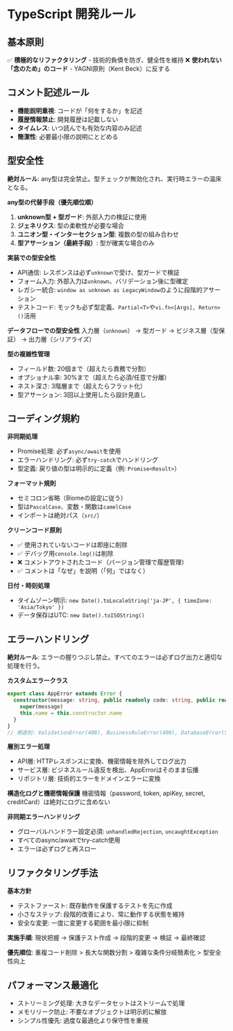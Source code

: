 # TypeScript 開発ルール

## 基本原則

✅ **積極的なリファクタリング** - 技術的負債を防ぎ、健全性を維持
❌ **使われない「念のため」のコード** - YAGNI原則（Kent Beck）に反する

## コメント記述ルール
- **機能説明重視**: コードが「何をするか」を記述
- **履歴情報禁止**: 開発履歴は記載しない
- **タイムレス**: いつ読んでも有効な内容のみ記述
- **簡潔性**: 必要最小限の説明にとどめる

## 型安全性

**絶対ルール**: any型は完全禁止。型チェックが無効化され、実行時エラーの温床となる。

**any型の代替手段（優先順位順）**
1. **unknown型 + 型ガード**: 外部入力の検証に使用
2. **ジェネリクス**: 型の柔軟性が必要な場合
3. **ユニオン型・インターセクション型**: 複数の型の組み合わせ
4. **型アサーション（最終手段）**: 型が確実な場合のみ

**実装での型安全性**
- API通信: レスポンスは必ず`unknown`で受け、型ガードで検証
- フォーム入力: 外部入力は`unknown`、バリデーション後に型確定
- レガシー統合: `window as unknown as LegacyWindow`のように段階的アサーション
- テストコード: モックも必ず型定義、`Partial<T>`や`vi.fn<[Args], Return>()`活用

**データフローでの型安全性**
入力層（`unknown`） → 型ガード → ビジネス層（型保証） → 出力層（シリアライズ）

**型の複雑性管理**
- フィールド数: 20個まで（超えたら責務で分割）
- オプショナル率: 30%まで（超えたら必須/任意で分離）
- ネスト深さ: 3階層まで（超えたらフラット化）
- 型アサーション: 3回以上使用したら設計見直し

## コーディング規約

**非同期処理**
- Promise処理: 必ず`async/await`を使用
- エラーハンドリング: 必ず`try-catch`でハンドリング
- 型定義: 戻り値の型は明示的に定義（例: `Promise<Result>`）

**フォーマット規則**
- セミコロン省略（Biomeの設定に従う）
- 型は`PascalCase`、変数・関数は`camelCase`
- インポートは絶対パス（`src/`）

**クリーンコード原則**
- ✅ 使用されていないコードは即座に削除
- ✅ デバッグ用`console.log()`は削除
- ❌ コメントアウトされたコード（バージョン管理で履歴管理）
- ✅ コメントは「なぜ」を説明（「何」ではなく）

**日付・時刻処理**
- タイムゾーン明示: `new Date().toLocaleString('ja-JP', { timeZone: 'Asia/Tokyo' })`
- データ保存はUTC: `new Date().toISOString()`

## エラーハンドリング

**絶対ルール**: エラーの握りつぶし禁止。すべてのエラーは必ずログ出力と適切な処理を行う。

**カスタムエラークラス**
```typescript
export class AppError extends Error {
  constructor(message: string, public readonly code: string, public readonly statusCode = 500) {
    super(message)
    this.name = this.constructor.name
  }
}
// 用途別: ValidationError(400), BusinessRuleError(400), DatabaseError(500), ExternalServiceError(502)
```

**層別エラー処理**
- API層: HTTPレスポンスに変換、機密情報を除外してログ出力
- サービス層: ビジネスルール違反を検出、AppErrorはそのまま伝播
- リポジトリ層: 技術的エラーをドメインエラーに変換

**構造化ログと機密情報保護**
機密情報（password, token, apiKey, secret, creditCard）は絶対にログに含めない

**非同期エラーハンドリング**
- グローバルハンドラー設定必須: `unhandledRejection`, `uncaughtException`
- すべてのasync/awaitでtry-catch使用
- エラーは必ずログと再スロー

## リファクタリング手法

**基本方針**
- テストファースト: 既存動作を保護するテストを先に作成
- 小さなステップ: 段階的改善により、常に動作する状態を維持
- 安全な変更: 一度に変更する範囲を最小限に抑制

**実施手順**: 現状把握 → 保護テスト作成 → 段階的変更 → 検証 → 最終確認

**優先順位**: 重複コード削除 > 長大な関数分割 > 複雑な条件分岐簡素化 > 型安全性向上

## パフォーマンス最適化

- ストリーミング処理: 大きなデータセットはストリームで処理
- メモリリーク防止: 不要なオブジェクトは明示的に解放
- シンプル性優先: 過度な最適化より保守性を重視